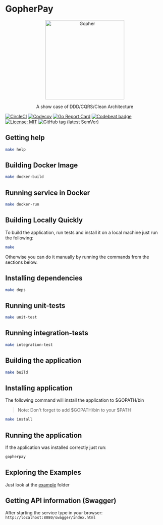 # GopherPay

<p align="center">
    <img alt="Gopher" src="https://raw.githubusercontent.com/screwyprof/payment/master/assets/gopher.png" width="250">
</p>

<p align="center">
 A show case of DDD/CQRS/Clean Architecture
</p>

[![CircleCI](https://circleci.com/gh/screwyprof/payment/tree/master.svg?style=svg)](https://circleci.com/gh/screwyprof/payment/tree/master)
[![Codecov](https://codecov.io/gh/screwyprof/payment/branch/master/graph/badge.svg)](https://codecov.io/gh/screwyprof/payment)
[![Go Report Card](https://goreportcard.com/badge/github.com/screwyprof/payment)](https://goreportcard.com/report/github.com/screwyprof/payment)
[![Codebeat badge](https://codebeat.co/badges/ad61b532-8ced-4c61-99a2-448fad6950da)](https://codebeat.co/projects/github-com-screwyprof-payment-master)
[![License: MIT](https://img.shields.io/badge/License-MIT-yellow.svg)](https://opensource.org/licenses/MIT)
![GitHub tag (latest SemVer)](https://img.shields.io/github/tag/screwyprof/payment.svg)

## Getting help
```bash
make help
```

## Building Docker Image
```bash
make docker-build
```

## Running service in Docker
```bash
make docker-run
```

## Building Locally Quickly
To build the application, run tests and install it on a local machine just run the following:
```bash
make
```

Otherwise you can do it manually by running the commands from the sections below.

## Installing dependencies
```bash
make deps
```

## Running unit-tests
```bash
make unit-test
```

## Running integration-tests
```bash
make integration-test
```

## Building the application
```bash
make build
```

## Installing application
The following command will install the application to $GOPATH/bin
> Note: Don't forget to add $GOPATH/bin to your $PATH
```bash
make install
```

## Running the application
If the application was installed correctly just run:
```bash
gopherpay
```

## Exploring the Examples
Just look at the [example](./example/) folder

## Getting API information (Swagger)
After starting the service type in your browser:
`http://localhost:8080/swagger/index.html`
